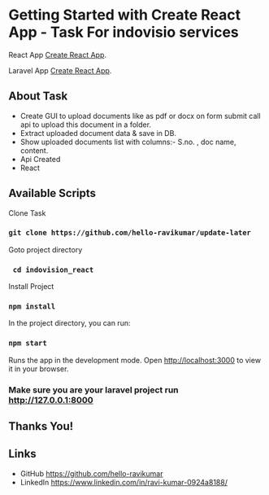 # Getting Started with Create React App - Task For indovisio services
React App
    [Create React App](https://github.com/facebook/create-react-app).

Laravel App
    [Create React App](https://github.com/facebook/create-react-app).
    
## About Task
- Create GUI to upload documents like as pdf or docx on form submit call api to upload this document in a folder.
- Extract uploaded document data & save in DB.
- Show uploaded documents list with columns:- S.no. , doc name, content.
- Api Created
- React

## Available Scripts
Clone Task
### `git clone https://github.com/hello-ravikumar/update-later`

Goto project directory
### ` cd indovision_react`

Install Project
### `npm install`
In the project directory, you can run:

### `npm start`

Runs the app in the development mode.
Open [http://localhost:3000](http://localhost:3000) to view it in your browser.


### Make sure you are your laravel project run http://127.0.0.1:8000

## Thanks You!

## Links
- GitHub https://github.com/hello-ravikumar
- LinkedIn https://www.linkedin.com/in/ravi-kumar-0924a8188/


